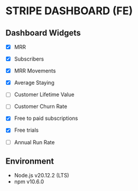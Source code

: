 # STRIPE DASHBOARD (FE)

## Dashboard Widgets

- [x] MRR
- [x] Subscribers
- [x] MRR Movements
- [x] Average Staying
- [ ] Customer Lifetime Value
- [ ] Customer Churn Rate
- [x] Free to paid subscriptions
- [x] Free trials
- [ ] Annual Run Rate


## Environment

- Node.js v20.12.2 (LTS)
- npm v10.6.0
